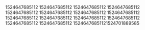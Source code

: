 1524647685112
1524647685112
1524647685112
1524647685112
1524647685112
1524647685112
1524647685112
1524647685112
1524647685112
1524647685112
1524647685112
1524647685112
1524647685112
1524647685112
15246476851121524701889585